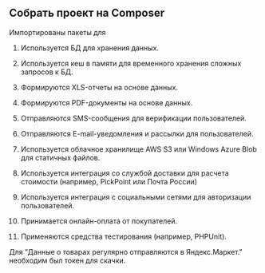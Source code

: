 ## Собрать проект на Composer

Импортированы пакеты для

1. Используется БД для хранения данных.

2. Используется кеш в памяти для временного хранения сложных запросов к БД.

3. Формируются XLS-отчеты на основе данных.

4. Формируются PDF-документы на основе данных.

5. Отправляются SMS-сообщения для верификации пользователей.

6. Отправляются E-mail-уведомления и рассылки для пользователей.

7. Используется облачное хранилище AWS S3 или Windows Azure Blob для статичных файлов.

8. Используется интеграция со службой доставки для расчета стоимости (например, PickPoint или Почта России)

9. Используется интеграция с социальными сетями для авторизации пользователей.

11. Принимается онлайн-оплата от покупателей.

12. Применяются средства тестирования (например, PHPUnit).

Для "Данные о товарах регулярно отправляются в Яндекс.Маркет." необходим был токен для скачки.

